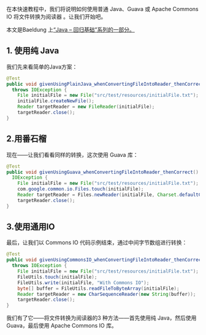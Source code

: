 在本快速教程中，我们将说明如何使用普通 Java、Guava 或 Apache Commons IO 将文件转换为阅读器 。让我们开始吧。

本文是Baeldung 上[“Java – 回归基础”系列的一部分。](https://www.baeldung.com/java-tutorial)

## 1. 使用纯 Java

我们先来看简单的Java方案：

```java
@Test
public void givenUsingPlainJava_whenConvertingFileIntoReader_thenCorrect() 
  throws IOException {
    File initialFile = new File("src/test/resources/initialFile.txt");
    initialFile.createNewFile();
    Reader targetReader = new FileReader(initialFile);
    targetReader.close();
}
```

## 2.用番石榴

现在——让我们看看同样的转换，这次使用 Guava 库：

```java
@Test
public void givenUsingGuava_whenConvertingFileIntoReader_thenCorrect() throws 
  IOException {
    File initialFile = new File("src/test/resources/initialFile.txt");
    com.google.common.io.Files.touch(initialFile);
    Reader targetReader = Files.newReader(initialFile, Charset.defaultCharset());
    targetReader.close();
}
```

## 3.使用通用IO

最后，让我们以 Commons IO 代码示例结束，通过中间字节数组进行转换：

```java
@Test
public void givenUsingCommonsIO_whenConvertingFileIntoReader_thenCorrect() 
  throws IOException {
    File initialFile = new File("src/test/resources/initialFile.txt");
    FileUtils.touch(initialFile);
    FileUtils.write(initialFile, "With Commons IO");
    byte[] buffer = FileUtils.readFileToByteArray(initialFile);
    Reader targetReader = new CharSequenceReader(new String(buffer));
    targetReader.close();
}
```

我们有了它——将文件转换为阅读器的3 种方法——首先使用纯 Java，然后使用 Guava，最后使用 Apache Commons IO 库。
